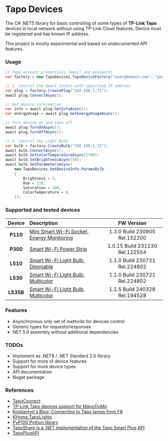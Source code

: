 # Tapo Devices

The C# .NET5 library for basic controlling of some types of **TP-Link Tapo** devices 
in local network without using TP-Link Cloud features. Device must be registered and has known IP address.

This project is mostly experimental and based on undocumented API features.


### Usage

```c#
// Tapo account credentials (email and password)
var factory = new TapoDevices.TapoDeviceFactory("user@domain.com", "password");

// 1. Control the Smart Socket with specified IP address
var plug = factory.CreatePlug("192.168.1.71");
await plug.ConnectAsync();

// Get device information
var info = await plug.GetInfoAsync();
var energyUsage = await plug.GetEnergyUsageAsync();

// Turn device on and then off
await plug.TurnOnAsync();
await plug.TurnOffAsync();

// 2. Control the Light Bulb
var bulb = factory.CreateBulb("192.168.1.72");
await bulb.ConnectAsync();
await bulb.SetColorTemperatureAsync(2700);
await bulb.SetBrightnessAsync(50);
await bulb.SetParametersAsync(
    new TapoDevices.SetDeviceInfo.ParamsBulb
    {
        Brightness = 5,
        Hue = 120,
        Saturation = 100,
        ColorTemperature = 0,
    });
```

### Supported and tested devices

| Device     |   Description                                                                             |   FW Version                     | 
|:----------:|:------------------------------------------------------------------------------------------|:--------------------------------:|
| **P110**  |[Mini Smart Wi-Fi Socket, Energy Monitoring](https://www.tp-link.com/en/home-networking/smart-plug/tapo-p110/) | 1.3.0 Build 230905 Rel.152200  |
| **P300**  |[Smart Wi-Fi Power Strip](https://www.tp-link.com/en/home-networking/smart-plug/tapo-p300/) | 1.0.15 Build 231130 Rel.122554  |
| **L510**  |[Smart Wi-Fi Light Bulb, Dimmable](https://www.tp-link.com/en/home-networking/smart-bulb/tapo-l510e/)    | 1.1.0 Build 230721 Rel.224802 |
| **L530**  |[Smart Wi-Fi Light Bulb, Multicolor](https://www.tp-link.com/en/home-networking/smart-bulb/tapo-l530e/)  | 1.1.0 Build 230721 Rel.224802 |
| **L535B**  |[Smart Wi-Fi Light Bulb, Multicolor](https://www.tp-link.com/en/home-networking/smart-bulb/tapo-l535b/)  | 1.1.5 Build 240328 Rel.194528 |

### Features
* Asynchronous only set of methods for devices control
* Generic types for requests/responses
* NET 5.0 assembly without additional dependencies

### TODOs
* Implement as .NET8 / .NET Standard 2.0 library
* Support for more of device features
* Support for more device types
* API documentation
* Nuget package

### References
* [TapoConnect](https://github.com/cwakefie27/TapoConnect)
* [TP-Link Tapo devices support for MajorDoMo](https://github.com/sergejey/majordomo-tapo/tree/main)
* [Kostiantyn's Blog: Connecting to Tapo lamps from F#](https://sharovarskyi.com/blog/posts/fsharp-tapo-lamps/)
* [KHome.TapoLights](https://github.com/kostya9/KHome.TapoLights)
* [PyP100 Python library](https://github.com/fishbigger/TapoP100)
* [TapoSharp is a .NET implementation of the Tapo Smart Plug API](https://github.com/Cirx08/TapoSharp)
* [TapoPlugAPI](https://pypi.org/project/tapo-plug/)
